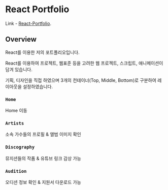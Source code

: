 # React Portfolio

Link - [React-Portfolio](https://kimdongjun98.github.io/highseason/).

## Overview

React를 이용한 저의 포트폴리오입니다.

React를 이용하여 프로젝트, 웹표준 등을 고려한 웹 프로젝트, 스크립트, 애니메이션이 담겨 있습니다.

기획, 디자인을 직접 하였으며 3개의 컨테이너(Top, Middle, Bottom)로 구분하여 레이아웃을 설정하였습니다.

### `Home`

Home 이동

### `Artists`

소속 가수들의 프로필 & 앨범 이미지 확인

### `Discography`

뮤지션들의 작품 & 유튜브 링크 감상 가능

### `Audition`

오디션 정보 확인 & 지원서 다운로드 가능
